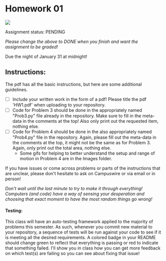 # Homework 01
![](https://github.com/<user_info>/workflows/Autotesting/badge.svg)

Assignment status: PENDING

_Please change the above to DONE when you finish and want the assignment to be graded!_

Due the night of January 31 at midnight!

## Instructions:
The pdf has all the basic instructions, but here are some additional guidelines.
- [ ] Include your written work in the form of a pdf! Please title the pdf 'HW1.pdf' when uploading to your repository.
- [ ] Code for Problem 3 should be done in the appropriately named "Prob3.py" file already in the repository. Make sure to fill in the meta-data in the comments at the top! Also only print out the requested item, nothing else.
- [ ] Code for Problem 4 should be done in the also appropriately named "Prob4.py" file in the repository. Again, please fill out the meta-data in the comments at the top, it might not be the same as for Problem 3. Again, only print out the total area, nothing else.
	* Some gifs for helping to better understand the setup and range of motion in Problem 4 are in the Images folder.


If you have issues or come across problems or parts of the instructions that are unclear, please don't hesitate to ask on Campuswire or via email or in person!

_Don't wait until the last minute to try to make it through everything! Computers (and code) have a way of sensing your desperation and choosing that exact moment to have the most random things go wrong!_


#### Testing:
This class will have an auto-testing framework applied to the majority of problems this semester. As such, whenever you commit new material to your repository, a sequence of tests will be run against your code to see if it is meeting all the desired requirements. A colored badge in your README should change green to reflect that everything is passing or red to indicate that something failed. I'll show you in class how you can get more feedback on which test(s) are failing so you can see about fixing that issue!
